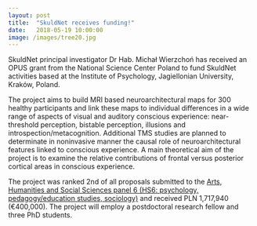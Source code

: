 ```yaml
---
layout: post
title:  "SkuldNet receives funding!"
date:   2018-05-19 10:00:00
image: /images/tree20.jpg
---
```

SkuldNet principal investigator Dr Hab. Michał Wierzchoń has received an OPUS grant from the National Science Center Poland to fund SkuldNet activities based at the Institute of Psychology, Jagiellonian University, Kraków, Poland.

The project aims to build MRI based neuroarchitectural maps for 300 healthy participants and link these maps to individual differences in a wide range of aspects of visual and auditory conscious experience: near-threshold perception, bistable perception, illusions and introspection/metacognition. Additional TMS studies are planned to determinate in noninvasive manner the causal role of neuroarchitectural features linked to conscious experience. A main theoretical aim of the project is to examine the relative contributions of frontal versus posterior cortical areas in conscious experience.

The project was ranked 2nd of all proposals submitted to the [Arts, Humanities and Social Sciences panel 6 (HS6: psychology, pedagogy/education studies, sociology)](https://www.ncn.gov.pl/konkursy/wyniki/2018-05-15-opus14-preludium14?language=en) and received PLN 1,717,940 (€400,000). The project will employ a postdoctoral research fellow and three PhD students.
